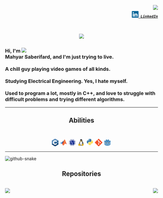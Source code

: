 <img align="right" src="https://visitor-badge.laobi.icu/badge?page_id=Mahyar-Saberifard">

<h5 align="right">
  <code><a href="https://www.linkedin.com/in/mahyar-saberifard-43b3b2338/" title="LinkedIn Profile"><img width="22" src="images/linkedin.svg"> LinkedIn</a></code>
</h5>

<h1 align="center">
  <a href="https://git.io/typing-svg">
    <img src="https://readme-typing-svg.herokuapp.com/?lines=Hello,+There!;Nice+to+meet+you!+:D&center=true&size=30&color=DAAA0A">
  </a>
</h1>

<h3 align=left>
  <a href="https://github.com/anuraghazra/github-readme-stats" title="Go to Source">
    <img align=right width=450 src="https://github-readme-stats.vercel.app/api?username=zumrudu-anka&show_icons=true&theme=react&border_color=DAAA0A&hide_border=true" />
  </a>
  
  Hi, I'm Mahyar Saberifard, and I'm just trying to live.
  <br>
  <br>
  A chill guy playing video games of all kinds.
  <br>
  <br>
  Studying Electrical Engineering. Yes, I hate myself.
  <br>
  <br>
  Used to program a lot, mostly in C++, and love to struggle with difficult problems and trying different algorithms.
  <br>
</h3>

<hr>
<h2 align="center">Abilities</h2>
<br>
<p align="center">
  <code><img title="C++" height="25" src="images/cpp.svg"></code>
  <code><img title="Matlab" height="25" src="images/matlab.svg"></code>
  <code><img title="Verilog" height="25" src="images/verilog.svg"></code>
  <code><img title="Linux" height="25" src="images/linux.svg"></code>
  <code><img title="Python" height="25" src="images/python-original.svg"></code>
  <code><img title="Git" height="25" src="images/git.svg"></code>
  <code><img title="Godot" height="25" src="images/godot.svg"></code>
</p>
<hr>

<picture>
  <source media="(prefers-color-scheme: dark)" srcset="https://raw.githubusercontent.com/Mahyar-Saberifard/Mahyar-Saberifard/output/github-snake-dark.svg" />
  <source media="(prefers-color-scheme: light)" srcset="https://raw.githubusercontent.com/Mahyar-Saberifard/Mahyar-Saberifard/output/github-snake.svg" />
  <img alt="github-snake" src="https://raw.githubusercontent.com/Mahyar-Saberifard/Mahyar-Saberifard/output/github-snake.svg" />
</picture>

<h2 align="center">Repositories</h2>
<br>
<div width="100%" align="center">
  <a align="left" href="https://github.com/Mahyar-Saberifard/NutSpice" title="NutSpice"><img align="left" height="115" src="https://github-readme-stats.vercel.app/api/pin/?username=Mahyar-Saberifard&repo=NutSpice&theme=react&border_color=61dafb&border_radius=10"></a><a align="right" href="https://github.com/Mahyar-Saberifard/Cpp-IDE" title="C++ IDE"><img align="right" height="115" src="https://github-readme-stats.vercel.app/api/pin/?username=Mahyar-Saberifard&repo=Cpp-IDE&theme=react&border_color=61dafb&border_radius=10"></a>
</div>
<br/><br/><br/><br/><br/><br/>
